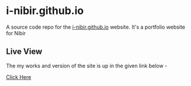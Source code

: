 # i-nibir.github.io

A source code repo for the [i-nibir.github.io](https://i-nibir.github.io/) website. It's a portfolio website for Nibir

## Live View

The my works and version of the site is up in the given link below -

[Click Here](https://abir-tx.github.io/i-nibir.github.io/)
